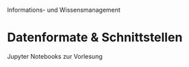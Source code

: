 Informations- und Wissensmanagement

# Datenformate & Schnittstellen

Jupyter Notebooks zur Vorlesung
